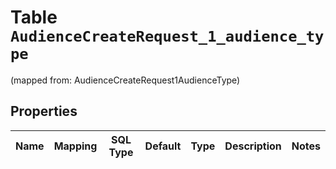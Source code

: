
# Table `AudienceCreateRequest_1_audience_type`
(mapped from: AudienceCreateRequest1AudienceType)

## Properties
Name | Mapping | SQL Type | Default | Type | Description | Notes
---- | ------- | -------- | ------- | ---- | ----------- | -----


